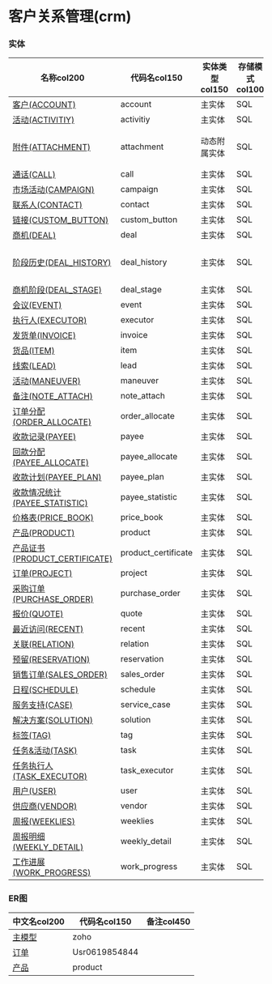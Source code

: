 # 客户关系管理(crm) <!-- {docsify-ignore-all} -->



### 实体

|    名称col200   | 代码名col150      |  实体类型col150   | 存储模式col100 | 表名称col200   |    联合主键col100   |  主状态col100   |  权限控制col150  |  启用审计col100    |  备注col500  |
| --------  |------------| -----   |  --------|  --------|  --------|    -------- | -------- | -------- |-------- |
|[客户(ACCOUNT)](module/crm/account)|account|主实体|SQL|ACCOUNT|否|否|自控制|是||
|[活动(ACTIVITIY)](module/crm/activitiy)|activitiy|主实体|SQL|ACTIVITIY|否|否|自控制|否||
|[附件(ATTACHMENT)](module/crm/attachment)|attachment|动态附属实体|SQL|ATTACHMENT|否|否|附属主实体控制|否||
|[通话(CALL)](module/crm/call)|call|主实体|SQL|CALL|否|否|自控制|是||
|[市场活动(CAMPAIGN)](module/crm/campaign)|campaign|主实体|SQL|CAMPAIGN|否|否|自控制|是||
|[联系人(CONTACT)](module/crm/contact)|contact|主实体|SQL|CONTACT|否|否|自控制|是||
|[链接(CUSTOM_BUTTON)](module/crm/custom_button)|custom_button|主实体|SQL|CUSTOM_BUTTON|否|否|自控制|否||
|[商机(DEAL)](module/crm/deal)|deal|主实体|SQL|DEAL|否|否|自控制|是||
|[阶段历史(DEAL_HISTORY)](module/crm/deal_history)|deal_history|主实体|SQL|DEAL_HISTORY|否|否|附属主实体控制|否||
|[商机阶段(DEAL_STAGE)](module/crm/deal_stage)|deal_stage|主实体|SQL|DEAL_STAGE|否|否|自控制|否||
|[会议(EVENT)](module/crm/event)|event|主实体|SQL|EVENT|否|否|自控制|是||
|[执行人(EXECUTOR)](module/crm/executor)|executor|主实体|SQL|EXECUTOR|否|否|自控制|否||
|[发货单(INVOICE)](module/crm/invoice)|invoice|主实体|SQL|INVOICE|否|否|自控制|是||
|[货品(ITEM)](module/crm/item)|item|主实体|SQL|ITEM|否|否|自控制|否||
|[线索(LEAD)](module/crm/lead)|lead|主实体|SQL|LEAD|否|否|自控制|是||
|[活动(MANEUVER)](module/crm/maneuver)|maneuver|主实体|SQL|MANEUVER|否|否|自控制|是||
|[备注(NOTE_ATTACH)](module/crm/note_attach)|note_attach|主实体|SQL|NOTE_ATTACH|否|否|自控制|否||
|[订单分配(ORDER_ALLOCATE)](module/crm/order_allocate)|order_allocate|主实体|SQL|ORDER_ALLOCATE|否|否|自控制|否||
|[收款记录(PAYEE)](module/crm/payee)|payee|主实体|SQL|PAYEE|否|否|自控制|是||
|[回款分配(PAYEE_ALLOCATE)](module/crm/payee_allocate)|payee_allocate|主实体|SQL|PAYEE_ALLOCATE|否|否|自控制|否||
|[收款计划(PAYEE_PLAN)](module/crm/payee_plan)|payee_plan|主实体|SQL|PAYEE_PLAN|否|否|自控制|是||
|[收款情况统计(PAYEE_STATISTIC)](module/crm/payee_statistic)|payee_statistic|主实体|SQL|PAYEE_STATISTIC|否|否|自控制|否||
|[价格表(PRICE_BOOK)](module/crm/price_book)|price_book|主实体|SQL|PRICE_BOOK|否|否|自控制|是||
|[产品(PRODUCT)](module/crm/product)|product|主实体|SQL|PRODUCT|否|否|自控制|是||
|[产品证书(PRODUCT_CERTIFICATE)](module/crm/product_certificate)|product_certificate|主实体|SQL|PRODUCT_CERTIFICATE|否|否|自控制|是||
|[订单(PROJECT)](module/crm/project)|project|主实体|SQL|PROJECT|否|否|自控制|是||
|[采购订单(PURCHASE_ORDER)](module/crm/purchase_order)|purchase_order|主实体|SQL|PURCHASE_ORDER|否|否|自控制|是||
|[报价(QUOTE)](module/crm/quote)|quote|主实体|SQL|QUOTE|否|否|自控制|是||
|[最近访问(RECENT)](module/crm/recent)|recent|主实体|SQL|RECENT|是|否|自控制|否||
|[关联(RELATION)](module/crm/relation)|relation|主实体|SQL|RELATION|是|否|自控制|否||
|[预留(RESERVATION)](module/crm/reservation)|reservation|主实体|SQL|RESERVATION|否|否|自控制|否||
|[销售订单(SALES_ORDER)](module/crm/sales_order)|sales_order|主实体|SQL|SALES_ORDER|否|否|自控制|是||
|[日程(SCHEDULE)](module/crm/schedule)|schedule|主实体|SQL|SCHEDULE|否|否|自控制|否||
|[服务支持(CASE)](module/crm/service_case)|service_case|主实体|SQL|CASE|否|否|自控制|是||
|[解决方案(SOLUTION)](module/crm/solution)|solution|主实体|SQL|SOLUTION|否|否|自控制|是||
|[标签(TAG)](module/crm/tag)|tag|主实体|SQL|TAG|否|否|自控制|否||
|[任务&活动(TASK)](module/crm/task)|task|主实体|SQL|TASK|否|否|自控制|是||
|[任务执行人(TASK_EXECUTOR)](module/crm/task_executor)|task_executor|主实体|SQL|TASK_EXECUTOR|否|否|自控制|否||
|[用户(USER)](module/crm/user)|user|主实体|SQL|USER|否|否|自控制|否||
|[供应商(VENDOR)](module/crm/vendor)|vendor|主实体|SQL|VENDOR|否|否|自控制|是||
|[周报(WEEKLIES)](module/crm/weeklies)|weeklies|主实体|SQL|WEEKLIES|否|否|自控制|否||
|[周报明细(WEEKLY_DETAIL)](module/crm/weekly_detail)|weekly_detail|主实体|SQL|WEEKLY_DETAIL|否|否|自控制|否||
|[工作进展(WORK_PROGRESS)](module/crm/work_progress)|work_progress|主实体|SQL|WORK_PROGRESS|否|否|自控制|否||

### ER图

|  中文名col200      |   代码名col150    |  备注col450  |
|  --------   |------------ |  -------- |
|[主模型](er/zoho)|zoho||
|[订单](er/Usr0619854844)|Usr0619854844||
|[产品](er/product)|product||

